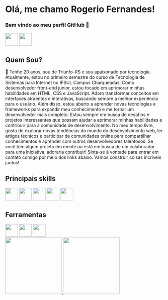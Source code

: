 # Olá, me chamo Rogerio Fernandes! 
<h3>Bem vindo ao meu perfil GitHub 👋</h3>
<a href="https://www.linkedin.com/in/rogerio-fernandes78/" target="_blank"> <img src="https://cdn.jsdelivr.net/gh/devicons/devicon/icons/linkedin/linkedin-original.svg" width="40" height="40"/></a> <a href="https://www.instagram.com/rogeriodoriko/" target="_blank"> <img src="https://upload.wikimedia.org/wikipedia/commons/thumb/a/a5/Instagram_icon.png/2048px-Instagram_icon.png" width="40" height="40"/></a>

<h2>Quem Sou?</h2>
<p>👋 Tenho 20 anos, sou de Triunfo-RS e sou apaixonado por tecnologia. Atualmente, estou no primeiro semestre do curso de Tecnologia de Sistemas para Internet no IFSUL Campus Charqueadas.
Como desenvolvedor front-end junior, estou focado em aprimorar minhas habilidades em HTML, CSS e JavaScript. Adoro transformar conceitos em interfaces atraentes e interativas, buscando sempre a melhor experiência para o usuário.
Além disso, estou aberto a aprender novas tecnologias e frameworks para expandir meu conhecimento e me tornar um desenvolvedor mais completo. Estou sempre em busca de desafios e projetos interessantes que possam ajudar a aprimorar minhas habilidades e contribuir para a comunidade de desenvolvimento.
No meu tempo livre, gosto de explorar novas tendências do mundo do desenvolvimento web, ler artigos técnicos e participar de comunidades online para compartilhar conhecimentos e aprender com outros desenvolvedores talentosos.
Se você tem algum projeto em mente ou está em busca de um colaborador para uma iniciativa, adoraria contribuir! Sinta-se à vontade para entrar em contato comigo por meio dos links abaixo. Vamos construir coisas incríveis juntos!</p>
<div>
<h2>Principais skills</h2>
  <img src="https://cdn.jsdelivr.net/gh/devicons/devicon/icons/css3/css3-original.svg" width="40" height="40" padding="25px"/> <img src="https://cdn.jsdelivr.net/gh/devicons/devicon/icons/html5/html5-original.svg" width="40" height="40" padding="25px"/> <img src="https://cdn.jsdelivr.net/gh/devicons/devicon/icons/javascript/javascript-original.svg" width="40" height="40" padding="25px"/> <img src="https://cdn.jsdelivr.net/gh/devicons/devicon/icons/c/c-original.svg" width="40" height="40" padding="25px"/> <img src="https://cdn.jsdelivr.net/gh/devicons/devicon/icons/arduino/arduino-original-wordmark.svg" width="40" height="40" padding="25px" />


<h2>Ferramentas</h2>
<img src="https://cdn.jsdelivr.net/gh/devicons/devicon/icons/photoshop/photoshop-plain.svg" width="40" height="40" padding="25px"/> <img src="https://cdn.jsdelivr.net/gh/devicons/devicon/icons/figma/figma-original.svg" width="40" height="40" padding="25px"/> <img src="https://cdn.jsdelivr.net/gh/devicons/devicon/icons/vscode/vscode-original.svg" width="40" height="40" padding="25px"/> 
</div>
<div> 
<a href="https://github.com/rogeriodoriko">
<img height="180em" src="https://github-readme-stats.vercel.app/api/top-langs/?username=rogeriodoriko&layout=compact&langs_count=7&theme=dracula" />
<img height="180em" src="https://github-readme-stats.vercel.app/api?username=rogeriodoriko&show_icons=true&theme=dracula&include_all_commits=true&count_private=true"/>
</div>
<!--
**rogeriodoriko/rogeriodoriko** is a ✨ _special_ ✨ repository because its `README.md` (this file) appears on your GitHub profile.

Here are some ideas to get you started:

- 🔭 I’m currently working on ...
- 🌱 I’m currently learning ...
- 👯 I’m looking to collaborate on ...
- 🤔 I’m looking for help with ...
- 💬 Ask me about ...
- 📫 How to reach me: ...
- 😄 Pronouns: ...
- ⚡ Fun fact: ...
-->
